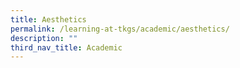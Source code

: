 ```yaml
---
title: Aesthetics
permalink: /learning-at-tkgs/academic/aesthetics/
description: ""
third_nav_title: Academic
---
```

